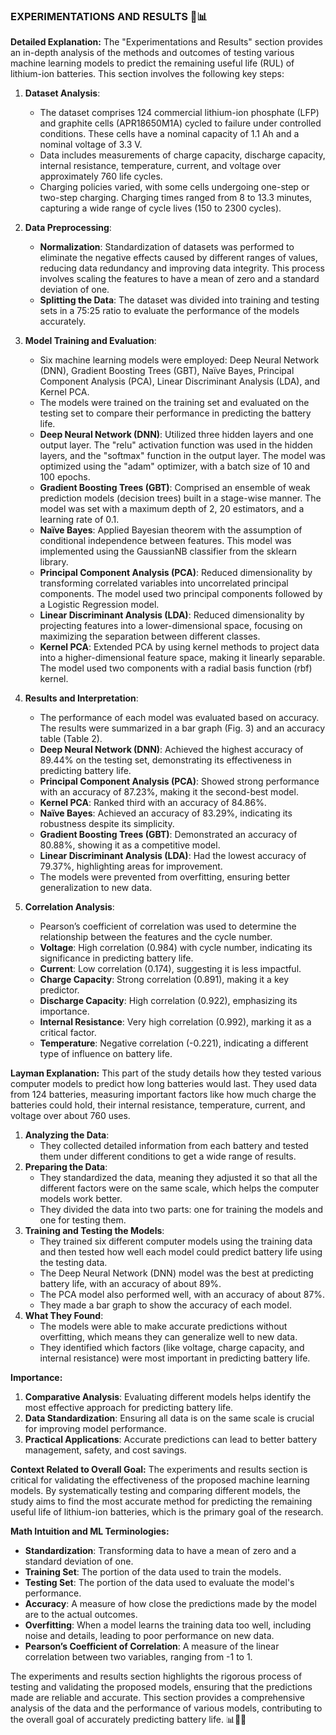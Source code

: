 ### EXPERIMENTATIONS AND RESULTS 🧪📊

**Detailed Explanation:**
The "Experimentations and Results" section provides an in-depth analysis of the methods and outcomes of testing various machine learning models to predict the remaining useful life (RUL) of lithium-ion batteries. This section involves the following key steps:

1. **Dataset Analysis**:
    - The dataset comprises 124 commercial lithium-ion phosphate (LFP) and graphite cells (APR18650M1A) cycled to failure under controlled conditions. These cells have a nominal capacity of 1.1 Ah and a nominal voltage of 3.3 V.
    - Data includes measurements of charge capacity, discharge capacity, internal resistance, temperature, current, and voltage over approximately 760 life cycles.
    - Charging policies varied, with some cells undergoing one-step or two-step charging. Charging times ranged from 8 to 13.3 minutes, capturing a wide range of cycle lives (150 to 2300 cycles).

2. **Data Preprocessing**:
    - **Normalization**: Standardization of datasets was performed to eliminate the negative effects caused by different ranges of values, reducing data redundancy and improving data integrity. This process involves scaling the features to have a mean of zero and a standard deviation of one.
    - **Splitting the Data**: The dataset was divided into training and testing sets in a 75:25 ratio to evaluate the performance of the models accurately. 

3. **Model Training and Evaluation**:
    - Six machine learning models were employed: Deep Neural Network (DNN), Gradient Boosting Trees (GBT), Naïve Bayes, Principal Component Analysis (PCA), Linear Discriminant Analysis (LDA), and Kernel PCA.
    - The models were trained on the training set and evaluated on the testing set to compare their performance in predicting the battery life.
    - **Deep Neural Network (DNN)**: Utilized three hidden layers and one output layer. The "relu" activation function was used in the hidden layers, and the "softmax" function in the output layer. The model was optimized using the "adam" optimizer, with a batch size of 10 and 100 epochs.
    - **Gradient Boosting Trees (GBT)**: Comprised an ensemble of weak prediction models (decision trees) built in a stage-wise manner. The model was set with a maximum depth of 2, 20 estimators, and a learning rate of 0.1.
    - **Naïve Bayes**: Applied Bayesian theorem with the assumption of conditional independence between features. This model was implemented using the GaussianNB classifier from the sklearn library.
    - **Principal Component Analysis (PCA)**: Reduced dimensionality by transforming correlated variables into uncorrelated principal components. The model used two principal components followed by a Logistic Regression model.
    - **Linear Discriminant Analysis (LDA)**: Reduced dimensionality by projecting features into a lower-dimensional space, focusing on maximizing the separation between different classes.
    - **Kernel PCA**: Extended PCA by using kernel methods to project data into a higher-dimensional feature space, making it linearly separable. The model used two components with a radial basis function (rbf) kernel.

4. **Results and Interpretation**:
    - The performance of each model was evaluated based on accuracy. The results were summarized in a bar graph (Fig. 3) and an accuracy table (Table 2).
    - **Deep Neural Network (DNN)**: Achieved the highest accuracy of 89.44% on the testing set, demonstrating its effectiveness in predicting battery life.
    - **Principal Component Analysis (PCA)**: Showed strong performance with an accuracy of 87.23%, making it the second-best model.
    - **Kernel PCA**: Ranked third with an accuracy of 84.86%.
    - **Naïve Bayes**: Achieved an accuracy of 83.29%, indicating its robustness despite its simplicity.
    - **Gradient Boosting Trees (GBT)**: Demonstrated an accuracy of 80.88%, showing it as a competitive model.
    - **Linear Discriminant Analysis (LDA)**: Had the lowest accuracy of 79.37%, highlighting areas for improvement.
    - The models were prevented from overfitting, ensuring better generalization to new data.

5. **Correlation Analysis**:
    - Pearson’s coefficient of correlation was used to determine the relationship between the features and the cycle number.
    - **Voltage**: High correlation (0.984) with cycle number, indicating its significance in predicting battery life.
    - **Current**: Low correlation (0.174), suggesting it is less impactful.
    - **Charge Capacity**: Strong correlation (0.891), making it a key predictor.
    - **Discharge Capacity**: High correlation (0.922), emphasizing its importance.
    - **Internal Resistance**: Very high correlation (0.992), marking it as a critical factor.
    - **Temperature**: Negative correlation (-0.221), indicating a different type of influence on battery life.

**Layman Explanation:**
This part of the study details how they tested various computer models to predict how long batteries would last. They used data from 124 batteries, measuring important factors like how much charge the batteries could hold, their internal resistance, temperature, current, and voltage over about 760 uses.

1. **Analyzing the Data**:
    - They collected detailed information from each battery and tested them under different conditions to get a wide range of results.
2. **Preparing the Data**:
    - They standardized the data, meaning they adjusted it so that all the different factors were on the same scale, which helps the computer models work better.
    - They divided the data into two parts: one for training the models and one for testing them.
3. **Training and Testing the Models**:
    - They trained six different computer models using the training data and then tested how well each model could predict battery life using the testing data.
    - The Deep Neural Network (DNN) model was the best at predicting battery life, with an accuracy of about 89%.
    - The PCA model also performed well, with an accuracy of about 87%.
    - They made a bar graph to show the accuracy of each model.
4. **What They Found**:
    - The models were able to make accurate predictions without overfitting, which means they can generalize well to new data.
    - They identified which factors (like voltage, charge capacity, and internal resistance) were most important in predicting battery life.

**Importance:**
1. **Comparative Analysis**: Evaluating different models helps identify the most effective approach for predicting battery life.
2. **Data Standardization**: Ensuring all data is on the same scale is crucial for improving model performance.
3. **Practical Applications**: Accurate predictions can lead to better battery management, safety, and cost savings.

**Context Related to Overall Goal:**
The experiments and results section is critical for validating the effectiveness of the proposed machine learning models. By systematically testing and comparing different models, the study aims to find the most accurate method for predicting the remaining useful life of lithium-ion batteries, which is the primary goal of the research.

**Math Intuition and ML Terminologies:**
- **Standardization**: Transforming data to have a mean of zero and a standard deviation of one.
- **Training Set**: The portion of the data used to train the models.
- **Testing Set**: The portion of the data used to evaluate the model's performance.
- **Accuracy**: A measure of how close the predictions made by the model are to the actual outcomes.
- **Overfitting**: When a model learns the training data too well, including noise and details, leading to poor performance on new data.
- **Pearson’s Coefficient of Correlation**: A measure of the linear correlation between two variables, ranging from -1 to 1.

The experiments and results section highlights the rigorous process of testing and validating the proposed models, ensuring that the predictions made are reliable and accurate. This section provides a comprehensive analysis of the data and the performance of various models, contributing to the overall goal of accurately predicting battery life. 📊🔋🤖
